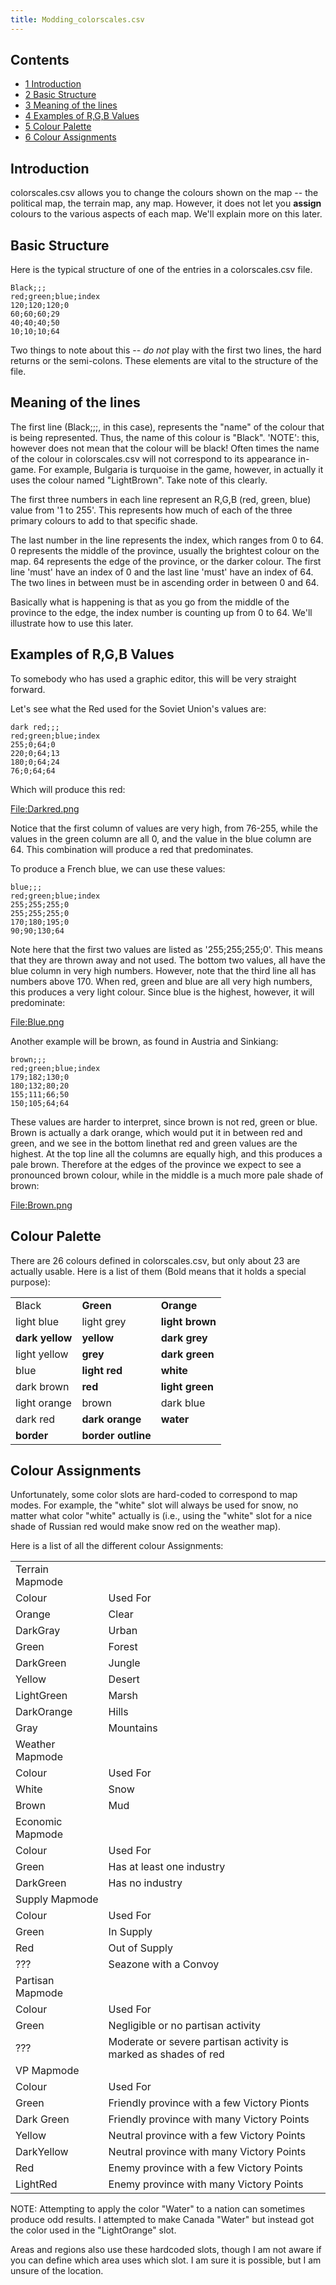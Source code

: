 ```yaml
---
title: Modding_colorscales.csv
---
```



## Contents

-   [ 1 Introduction ](#Introduction)
-   [ 2 Basic Structure ](#Basic_Structure)
-   [ 3 Meaning of the lines ](#Meaning_of_the_lines)
-   [ 4 Examples of R,G,B Values ](#Examples_of_R.2CG.2CB_Values)
-   [ 5 Colour Palette ](#Colour_Palette)
-   [ 6 Colour Assignments ](#Colour_Assignments)

##  Introduction 

colorscales.csv allows you to change the colours shown on the map -- the
political map, the terrain map, any map. However, it does not let you
**assign** colours to the various aspects of each map. We'll explain
more on this later.

##  Basic Structure 

Here is the typical structure of one of the entries in a colorscales.csv
file.

    Black;;;
    red;green;blue;index
    120;120;120;0
    60;60;60;29
    40;40;40;50
    10;10;10;64

Two things to note about this -- *do not* play with the first two lines,
the hard returns or the semi-colons. These elements are vital to the
structure of the file.

##  Meaning of the lines 

The first line (Black;;;, in this case), represents the "name" of the
colour that is being represented. Thus, the name of this colour is
"Black". 'NOTE': this, however does not mean that the colour will be
black! Often times the name of the colour in colorscales.csv will not
correspond to its appearance in-game. For example, Bulgaria is turquoise
in the game, however, in actually it uses the colour named "LightBrown".
Take note of this clearly.

The first three numbers in each line represent an R,G,B (red, green,
blue) value from '1 to 255'. This represents how much of each of the
three primary colours to add to that specific shade.

The last number in the line represents the index, which ranges from 0 to
64. 0 represents the middle of the province, usually the brightest
colour on the map. 64 represents the edge of the province, or the darker
colour. The first line 'must' have an index of 0 and the last line
'must' have an index of 64. The two lines in between must be in
ascending order in between 0 and 64.

Basically what is happening is that as you go from the middle of the
province to the edge, the index number is counting up from 0 to 64.
We'll illustrate how to use this later.

##    Examples of R,G,B Values 

To somebody who has used a graphic editor, this will be very straight
forward.

Let's see what the Red used for the Soviet Union's values are:

    dark red;;;
    red;green;blue;index
    255;0;64;0
    220;0;64;13
    180;0;64;24
    76;0;64;64

Which will produce this red:

[File:Darkred.png](/wiki/index.php?title=Special:Upload&wpDestFile=Darkred.png "File:Darkred.png")

Notice that the first column of values are very high, from 76-255, while
the values in the green column are all 0, and the value in the blue
column are 64. This combination will produce a red that predominates.

To produce a French blue, we can use these values:

    blue;;;
    red;green;blue;index
    255;255;255;0
    255;255;255;0
    170;180;195;0
    90;90;130;64

Note here that the first two values are listed as '255;255;255;0'. This
means that they are thrown away and not used. The bottom two values, all
have the blue column in very high numbers. However, note that the third
line all has numbers above 170. When red, green and blue are all very
high numbers, this produces a very light colour. Since blue is the
highest, however, it will predominate:

[File:Blue.png](/wiki/index.php?title=Special:Upload&wpDestFile=Blue.png "File:Blue.png")

Another example will be brown, as found in Austria and Sinkiang:

    brown;;;
    red;green;blue;index
    179;182;130;0
    180;132;80;20
    155;111;66;50
    150;105;64;64

These values are harder to interpret, since brown is not red, green or
blue. Brown is actually a dark orange, which would put it in between red
and green, and we see in the bottom linethat red and green values are
the highest. At the top line all the columns are equally high, and this
produces a pale brown. Therefore at the edges of the province we expect
to see a pronounced brown colour, while in the middle is a much more
pale shade of brown:

[File:Brown.png](/wiki/index.php?title=Special:Upload&wpDestFile=Brown.png "File:Brown.png")

##  Colour Palette 

There are 26 colours defined in colorscales.csv, but only about 23 are
actually usable. Here is a list of them (Bold means that it holds a
special purpose):

|                 |                    |                 |
|-----------------|--------------------|-----------------|
| Black           | **Green**          | **Orange**      |
| light blue      | light grey         | **light brown** |
| **dark yellow** | **yellow**         | **dark grey**   |
| light yellow    | **grey**           | **dark green**  |
| blue            | **light red**      | **white**       |
| dark brown      | **red**            | **light green** |
| light orange    | brown              | dark blue       |
| dark red        | **dark orange**    | **water**       |
| **border**      | **border outline** |                 |

##  Colour Assignments 

Unfortunately, some color slots are hard-coded to correspond to map
modes. For example, the "white" slot will always be used for snow, no
matter what color "white" actually is (i.e., using the "white" slot for
a nice shade of Russian red would make snow red on the weather map).

Here is a list of all the different colour Assignments:

|                  |                                                                 |
|------------------|-----------------------------------------------------------------|
| Terrain Mapmode  |                                                                 |
| Colour           | Used For                                                        |
| Orange           | Clear                                                           |
| DarkGray         | Urban                                                           |
| Green            | Forest                                                          |
| DarkGreen        | Jungle                                                          |
| Yellow           | Desert                                                          |
| LightGreen       | Marsh                                                           |
| DarkOrange       | Hills                                                           |
| Gray             | Mountains                                                       |
| Weather Mapmode  |                                                                 |
| Colour           | Used For                                                        |
| White            | Snow                                                            |
| Brown            | Mud                                                             |
| Economic Mapmode |                                                                 |
| Colour           | Used For                                                        |
| Green            | Has at least one industry                                       |
| DarkGreen        | Has no industry                                                 |
| Supply Mapmode   |                                                                 |
| Colour           | Used For                                                        |
| Green            | In Supply                                                       |
| Red              | Out of Supply                                                   |
| ???              | Seazone with a Convoy                                           |
| Partisan Mapmode |                                                                 |
| Colour           | Used For                                                        |
| Green            | Negligible or no partisan activity                              |
| ???              | Moderate or severe partisan activity is marked as shades of red |
| VP Mapmode       |                                                                 |
| Colour           | Used For                                                        |
| Green            | Friendly province with a few Victory Pionts                     |
| Dark Green       | Friendly province with many Victory Points                      |
| Yellow           | Neutral province with a few Victory Points                      |
| DarkYellow       | Neutral province with many Victory Points                       |
| Red              | Enemy province with a few Victory Points                        |
| LightRed         | Enemy province with many Victory Points                         |

NOTE: Attempting to apply the color "Water" to a nation can sometimes
produce odd results. I attempted to make Canada "Water" but instead got
the color used in the "LightOrange" slot.

Areas and regions also use these hardcoded slots, though I am not aware
if you can define which area uses which slot. I am sure it is possible,
but I am unsure of the location.

